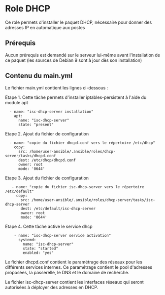 Role DHCP
=========

Ce role permets d'installer le paquet DHCP, nécessaire pour donner des adresses IP en automatique aux postes


Prérequis
------------

Aucun prérequis est demandé sur le serveur lui-même avant l'installation de ce paquet (les sources de Debian 9 sont à jour dès son installation)


Contenu du main.yml
----------------

Le fichier main.yml contient les lignes ci-dessous :

Etape 1. Cette tâche permets d'installer iptables-persistent à l'aide du module apt
 
      - name: "isc-dhcp-server installation"
        apt:
          name: "isc-dhcp-server"
          state: "present"

Etape 2. Ajout du fichier de configuration

      - name: "copie du fichier dhcpd.conf vers le répertoire /etc/dhcp"
        copy:
          src: /home/user-ansible/.ansible/roles/dhcp-server/tasks/dhcpd.conf
          dest: /etc/dhcp/dhcpd.conf
          owner: root
          mode: '0644'

Etape 3. Ajout du fichier de configuration

       - name: "copie du fichier isc-dhcp-server vers le répertoire /etc/default"
         copy:
           src: /home/user-ansible/.ansible/roles/dhcp-server/tasks/isc-dhcp-server
           dest: /etc/default/isc-dhcp-server
           owner: root
           mode: '0644'

Etape 4. Cette tâche active le service dhcp

        - name: "isc-dhcp-server service activation"
          systemd:
            name: "isc-dhcp-server"
            state: "started"
            enabled: "yes"
            
Le fichier dhcpd.conf contient le paramétrage des réseaux pour les différents services internes.
Ce paramétrage contient le pool d'adresses proposées, la passerelle, le DNS et le domaine de recherche.

Le fichier isc-dhcp-server contient les interfaces réseaux qui seront autorisées à déployer des adresses en DHCP.
 
 
 

